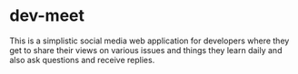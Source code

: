 # dev-meet
This is a simplistic  social media web application for developers where they get to share their views on various issues and things they learn daily and also ask questions and receive replies.

